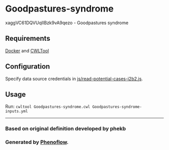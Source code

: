# Goodpastures-syndrome

xaggVC61DQVUqIIBzk9vA9qezo - Goodpastures syndrome

## Requirements

[Docker](https://docs.docker.com/install/) and [CWLTool](https://github.com/common-workflow-language/cwltool#install)

## Configuration

Specify data source credentials in [js/read-potential-cases-i2b2.js](js/read-potential-cases-i2b2.js).

## Usage

Run: `cwltool Goodpastures-syndrome.cwl Goodpastures-syndrome-inputs.yml`

***

### Based on original definition developed by phekb
### Generated by [Phenoflow](https://kclhi.org/phenoflow).
